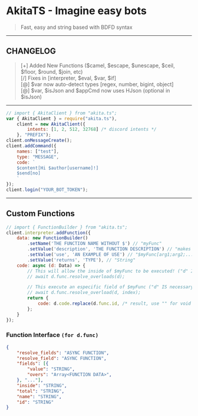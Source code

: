 # **AkitaTS** - Imagine easy bots
>  Fast, easy and string based with BDFD syntax

<!-- ![Japanese Akita](https://imgs.search.brave.com/_Zfncw4BTyC7iTJlthHAnBxdH_xKjzU2Bp60OSoc4lo/rs:fit:313:313:1/g:ce/aHR0cHM6Ly82NC5t/ZWRpYS50dW1ibHIu/Y29tLzg5NjEyNTdj/MDBlZjgwNWVlMDAz/OTUzZmZlN2Q0NDJk/L3R1bWJscl9wMGpv/NzFSRTNRMXIzdmg3/cm8xXzQwMC5naWZ2) -->

- - -

## CHANGELOG

> [+] Added New Functions ($camel, $escape, $unescape, $ceil, $floor, $round, $join, etc) <br/>
> [/] Fixes in [interpreter, $eval, $var, $if] <br/>
> [@] $var now auto-detect types [regex, number, bigint, object] <br/>
> [@] $var, $isJson and $appCmd now uses HJson (optional in $isJson)

- - -

```js
// import { AkitaClient } from "akita.ts";
var { AkitaClient } = require("akita.ts"),
    client = new AkitaClient({
        intents: [1, 2, 512, 32768] /* discord intents */
    }, "PREFIX");
client.onMessageCreate();
client.addCommand({
    names: ["test"],
    type: "MESSAGE",
    code: `
    $content[Hi $author[username]!]
    $send[no]
    `
});
client.login("YOUR_BOT_TOKEN");
```

- - -

## Custom Functions

~~~js
// import { FunctionBuilder } from "akita.ts";
client.interpreter.addFunction({
    data: new FunctionBuilder()
        .setName('THE FUNCTION NAME WITHOUT $') // "myFunc"
        .setValue('description', 'THE FUNCTION DESCRIPTION') // "makes something"
        .setValue('use', 'AN EXAMPLE OF USE') // "$myFunc[arg1;arg2;...rest]"
        .setValue('returns', 'TYPE'), // "String"
    code: async (d: Data) => {
        // This will allow the inside of $myFunc to be executed! ("d" IS necessary)
        // await d.func.resolve_overloads(d);

        // This execute an especific field of $myFunc ("d" IS necessary)
        // await d.func.resolve_overload(d, index);
        return {
            code: d.code.replace(d.func.id, /* result, use "" for void value*/)
        };
    }
});
~~~

### Function Interface `(for d.func)`

~~~json
{
    "resolve_fields": "ASYNC FUNCTION",
    "resolve_field": "ASYNC FUNCTION",
    "fields": [{
        "value": "STRING",
        "overs": "Array<FUNCTION DATA>",
    }, "..."],
    "inside": "STRING",
    "total": "STRING",
    "name": "STRING",
    "id": "STRING"
}
~~~
